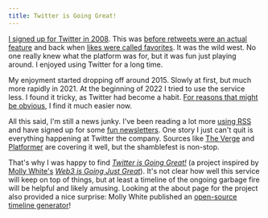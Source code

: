 ```yaml
---
title: Twitter is Going Great!
---
```


[I signed up for Twitter in 2008](https://twitter.com/gavinanderegg/status/585855592). This was [before retweets were an actual feature](https://blog.twitter.com/official/en_us/a/2009/retweet-limited-rollout.html) and back when [likes were called favorites](https://blog.twitter.com/official/en_us/a/2015/hearts-on-twitter.html). It was the wild west. No one really knew what the platform was for, but it was fun just playing around. I enjoyed using Twitter for a long time.

My enjoyment started dropping off around 2015. Slowly at first, but much more rapidly in 2021. At the beginning of 2022 I tried to use the service less. I found it tricky, as Twitter had become a habit. [For reasons that might be obvious](https://www.theverge.com/2022/10/26/23423708/elon-musk-twitter-acquisition-close-san-francisco), I find it much easier now.

All this said, I'm still a news junky. I've been reading a lot more [using RSS](https://reederapp.com) and have signed up for some [fun newsletters](https://www.garbageday.email). One story I just can't quit is everything happening at Twitter the company. Sources like [The Verge](https://www.theverge.com) and [Platformer](https://www.platformer.news) are covering it well, but the shamblefest is non-stop.

That's why I was happy to find *[Twitter is Going Great!](https://twitterisgoinggreat.com)* (a project inspired by [Molly White's](https://www.mollywhite.net) *[Web3 is Going Just Great](https://web3isgoinggreat.com)*). It's not clear how well this service will keep on top of things, but at least a timeline of the ongoing garbage fire will be helpful and likely amusing. Looking at the about page for the project also provided a nice surprise: Molly White published an [open-source timeline generator](https://github.com/molly/static-timeline-generator)! 



